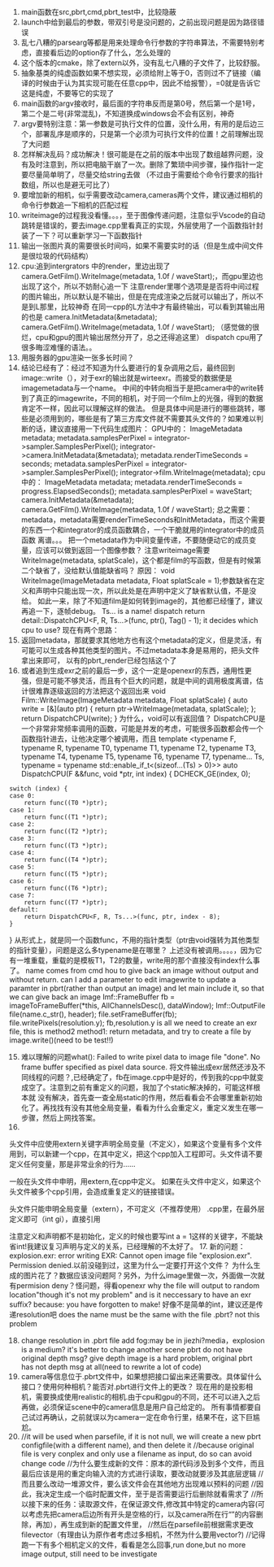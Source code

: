 1. main函数在src,pbrt,cmd,pbrt_test中，比较隐蔽
2. launch中给到最后的参数，带双引号是没问题的，之前出现问题是因为路径错误
3. 乱七八糟的parsearg等都是用来处理命令行参数的字符串算法，不需要特别考虑，直接看后边的option存了什么，怎么处理的
4. 这个版本的cmake，除了extern以外，没有乱七八糟的子文件了，比较舒服。
5. 抽象基类的纯虚函数如果不想实现，必须给附上等于0，否则过不了链接（编译的时候由于认为其实现可能在任意cpp中，因此不给报警），=0就是告诉它这是纯虚，不要等它的实现了
6. main函数的argv接收时，最后面的字符串反而是第0号，然后第一个是1号，第二个是二号(非常混乱)，不知道换成windows会不会有区别，神奇
7. argv要特别注意：第一参数是可执行文件的位置，没什么用，有用的是后边三个，部署乱序是顺序的，只是第一个必须为可执行文件的位置！之前理解出现了大问题
8. 怎样解决乱码？成功解决！很可能是在之前的版本中出现了数组越界问题，没有及时注意到，所以把电脑干崩了一次。删除了繁琐中间步骤，操作指针一定要尽量简单明了，尽量交给string去做
   （不过由于需要给个命令行要求的指针数组，所以也是避无可比了）
9.  要增加新的相机，似乎需要改动camera,cameras两个文件，建议通过相机的命令行参数追一下相机的匹配过程
10. writeimage的过程我没看懂。。。，至于图像传递问题，注意似乎Vscode的自动跳转是错误的，要去image.cpp里看真正的实现，外层使用了一个函数指针封装了一下？可以重新学习一下函数指针
11. 输出一张图片真的需要很长时间吗，如果不需要实时的话（但是生成中间文件是很垃圾的代码结构）
12. cpu:追到intergrators 中的render，里边出现了camera.GetFilm().WriteImage(metadata, 1.0f / waveStart);，而gpu里边也出现了这个，所以不妨耐心追一下
    注意render里哪个选项是是否将中间过程的图片输出，所以默认是不输出，但是在完成渲染之后就可以输出了，所以不是到L那里，比较神奇
    在同一cpp的L方法中才有最终输出，可以看到其输出用的也是
    camera.InitMetadata(&metadata);
    camera.GetFilm().WriteImage(metadata, 1.0f / waveStart);
    （感觉做的很烂，cpu和gpu的图片输出居然分开了，总之还得追这里）
    dispatch cpu用了很多晦涩难懂的语法。。
13. 用服务器的gpu渲染一张多长时间？
14. 结论已经有了：经过不知道为什么要进行的复杂调用之后，最终回到image::write（），对于exr的输出就是wirteexr。而接受的数据便是imagemetadata与一个name。
    中间的中转向相当于是把camera中的write转到了真正的imagewrite，不同的相机，对于同一个film上的光强，得到的数据肯定不一样，因此可以理解这样的做法。
    但是具体中间是进行的哪些跳转，哪些是必须用到的，哪些是有了第三方库文件就不需要其头文件的？如果难以判断的话，建议直接用一下代码生成图片：
   GPU中的：
    ImageMetadata metadata;
    metadata.samplesPerPixel = integrator->sampler.SamplesPerPixel();
    integrator->camera.InitMetadata(&metadata);
    metadata.renderTimeSeconds = seconds;
    metadata.samplesPerPixel = integrator->sampler.SamplesPerPixel();
    integrator->film.WriteImage(metadata);
   cpu中的：
    ImageMetadata metadata;
    metadata.renderTimeSeconds = progress.ElapsedSeconds();
    metadata.samplesPerPixel = waveStart;
    camera.InitMetadata(&metadata);
    camera.GetFilm().WriteImage(metadata, 1.0f / waveStart);
   总之需要：metadata，metadata需要renderTimeSeconds和InitMetadata，而这个需要的东西一个和integrator的成员函数耦合，一个干脆就用的integrator中的成员函数
   离谱。。。
   把一个metadata作为中间变量传递，不要随便动它的成员变量，应该可以做到返回一个图像参数？
   注意writeimage需要WriteImage(metadata, splatScale)，这个都是film的写函数，但是有时候第二个缺省了，没给默认值能缺省吗？
   原因：    void WriteImage(ImageMetadata metadata, Float splatScale = 1);参数缺省在定义和声明中只能出现一次，所以此处是在声明中定义了缺省默认值，不是没给。
   如此一来，除了不知道film是如何转到image的，其他都已经懂了，建议再追一下，逐帧debug。
   Ts... is a name!
   dispatch
        return detail::DispatchCPU<F, R, Ts...>(func, ptr(), Tag() - 1); it decides which cpu to use?
   现在有两个思路：
   1. 返回metadata，那就要求其他地方也有这个metadata的定义，但是灵活，有可能可以生成各种其他类型的图片。不过metadata本身是易用的，把头文件拿出来即可，
   以有的pbrt_render已经包括这个了
   2. 或者追到生成exr之前的最后一步，这个一定是openexr的东西，通用性更强，但是可能不够灵活，而且有个巨大的问题，就是中间的调用极度离谱，估计很难靠逐级返回的方法把这个返回出来
void Film::WriteImage(ImageMetadata metadata, Float splatScale) {
    auto write = [&](auto ptr) { return ptr->WriteImage(metadata, splatScale); };
    return DispatchCPU(write);
}
为什么，void可以有返回值？
DispatchCPU是一个非常非常频率调用的函数，可能是并发的考虑，可能很多函数都会传一个函数指针进去，让他决定哪个被调用，而且
template <typename F, typename R, typename T0, typename T1, typename T2, typename T3,
          typename T4, typename T5, typename T6, typename T7, typename... Ts,
          typename = typename std::enable_if_t<(sizeof...(Ts) > 0)>>
auto DispatchCPU(F &&func, void *ptr, int index) {
    DCHECK_GE(index, 0);

    switch (index) {
    case 0:
        return func((T0 *)ptr);
    case 1:
        return func((T1 *)ptr);
    case 2:
        return func((T2 *)ptr);
    case 3:
        return func((T3 *)ptr);
    case 4:
        return func((T4 *)ptr);
    case 5:
        return func((T5 *)ptr);
    case 6:
        return func((T6 *)ptr);
    case 7:
        return func((T7 *)ptr);
    default:
        return DispatchCPU<F, R, Ts...>(func, ptr, index - 8);
    }
}
从形式上，就是同一个函数func，不用的指针类型（ptr由void强转为其他类型的指针变量），问题是这么多typename是在哪里？
上述没有被调用。。。。，因为它有一堆重载，重载的是模板T1，T2的数量，write用的那个直接没有index什么事了。
name comes from cmd
hou to give back an image without output and without return.
can I add a parameter to edit imagewrite to update a paramter in pbrt(rather than output an image) and let main include it, so that we can give back an image
        Imf::FrameBuffer fb = imageToFrameBuffer(*this, AllChannelsDesc(), dataWindow);
        Imf::OutputFile file(name.c_str(), header);
        file.setFrameBuffer(fb);
        file.writePixels(resolution.y);
      fb,resolution.y is all we need to create an exr file, this is method2
      method1: return metadata, and try to create a file by image.write()(need to be test!!)


  
  15. 难以理解的问题what():  Failed to write pixel data to image file "done". No frame buffer specified as pixel data source.
   将文件输出成exr居然还涉及不同线程的问题？,已经确定了，fb在image.cpp中是好的，传到我的cpp中就变成空了。注意到之前有重定义的问题，我加了个static解决掉的，可能这样根本就
   没有解决，首先查一查全局static的作用，然后看看会不会哪里重新初始化了。再找找有没有其他全局变量，看看为什么会重定义，重定义发生在哪一步骤，然后上网找答案。
16. 
头文件中应使用extern关键字声明全局变量（不定义），如果这个变量有多个文件用到，可以新建一个cpp，在其中定义，把这个cpp加入工程即可。头文件请不要定义任何变量，那是非常业余的行为……

一般在头文件中申明，用extern,在cpp中定义。 如果在头文件中定义，如果这个头文件被多个cpp引用，会造成重复定义的链接错误。

头文件只能申明全局变量（extern），不可定义（不推荐使用）    .cpp里，在最外层定义即可（int gi），直接引用

注意定义和声明都不是初始化，定义的时候也要写int a = 1这样的关键字，不能缺省int!我建议复习声明与定义的关系，已经理解的不太好了。
17. 新的问题： explosion.exr: error writing EXR: Cannot open image file "explosion.exr". Permission denied.以前没碰到过，这里为什么一定要打开这个文件？
    为什么生成的图片花了？数据应该没问题阿？另外，为什么image里做一次，外面做一次就有permision deny？怪问题，得看openexr
    why the file will output to random location"though it's not my problem" and is it neccessary to have an exr suffix?
    because: you have forgotten to make!
    好像不是简单的int，建议还是传递resolution吧
    does the name must be the same with the file .pbrt? not this problem
    
18. change resolution in .pbrt file
    add fog:may be in jiezhi?media，explosion is a medium? it's better to change another scene
    pbrt do not have original depth msg?
    give depth image is a hard problem, original pbrt has not depth msg at all(need to rewrite a lot of code)
19. camera等信息位于.pbrt文件中，如果想把接口留出来还需要改。具体留什么接口？使用何种相机？能否对.pbrt进行文件上的更改？
    现在用的是投影相机，需要换成使用realistic的相机.由于cpu和gpu的不同，还不可以进入之后再做，必须保证scene中的camera信息是用户自己给定的。
    所有事情都要自己试过再确认，之前就误以为camera一定在命令行里，结果不在，这下巨尴尬。
20.     
    //it will be used when parsefile, if it is not null, we will create a new pbrt configfile(with a different name), and then delete it
    //because original file is very conplex and only use a filename as input, do so can avoid change code
    //为什么要生成新的文件：原本的源代码涉及到多个文件，而且最后应该是用的重定向输入流的方式进行读取，要改动就要涉及其底层逻辑
    //而且要么改动一堆源文件，要么该文件会在其他地方出现难以预料的问题
    //因此，我决定生成一个临时配置文件，至于是否需要运行后删除就看需求了
    //所以接下来的任务：读取源文件，在保证源文件,修改其中特定的camera内容(可以考虑先把camera后边所有开头是空格的行，以及camera所在行“”的内容删除，再加），再生成到新的配置文件里，
    //然后在parsefile前根据需求更改filevector（有理由认为原作者考虑过多相机，不然为什么要用vector?)
    //记得跑一下有多个相机定义的文件，看看是怎么回事,run done,but no more image output, still need to be investigate